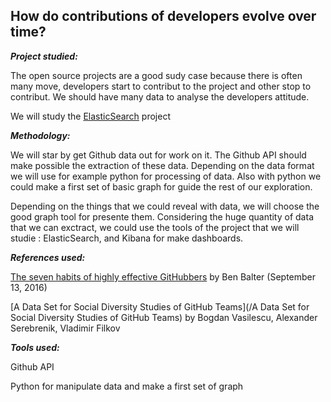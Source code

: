 ## How do contributions of developers evolve over time?

_**Project studied:**_

The open source projects are a good sudy case because there is often many move, developers start to contribut to the project and other stop to contribut. We should have many data to analyse the developers attitude.

We will study the [ElasticSearch](https://github.com/elastic) project

_**Methodology:**_

We will star by get Github data out for work on it. The Github API should make possible the extraction of these data. Depending on the data format we will use for example python for processing of data. Also with python we could make a first set of basic graph for guide the rest of our exploration.

Depending on the things that we could reveal with data, we will choose the good graph tool for presente them. Considering the huge quantity of data that we can exctract, we could use the tools of the project that we will studie : ElasticSearch, and Kibana for make dashboards.

_**References used:**_

[The seven habits of highly effective GitHubbers](http://ben.balter.com/2016/09/13/seven-habits-of-highly-effective-githubbers/) by Ben Balter \(September 13, 2016\)

[A Data Set for Social Diversity Studies of GitHub Teams](/A Data Set for Social Diversity Studies of GitHub Teams) by Bogdan Vasilescu, Alexander Serebrenik, Vladimir Filkov

_**Tools used:**_

Github API

Python for manipulate data and make a first set of graph

